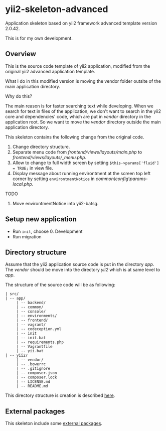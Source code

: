# yii2-skeleton-advanced

Application skeleton based on yii2 framework advanced template version 2.0.42.

This is for my own development.

## Overview

This is the source code template of yii2 application, modified from the original yii2 advanced application template.

What I do in this modified version is moving the vendor folder outsite of the main application directory.

Why do this?

The main reason is for faster searching text while developing.
When we search for text in files of the application, we don't want to search in the yii2 core and dependencies' code, which are put in *vendor* directory in the application root.
So we want to move the *vendor* directory outside the main application directory.

This skeleton contains the following change from the original code.
1. Change directory structure.
1. Separate menu code from *frontend/views/layouts/main.php* to *frontend/views/layouts/_menu.php*.
1. Allow to change to full width screen by setting `$this->params['fluid'] = TRUE;` in view file.
1. Display message about running environtment at the screen top left corner by setting `environtmentNotice` in *common\config\params-local.php*.

TODO
1. Move environtmentNotice into yii2-batsg.

## Setup new application

* Run `init`, choose 0. Development
* Run migration

## Directory structure

Assume that the yii2 application source code is put in the directory *app*. The *vendor* should be move into the directory *yii2* which is at same level to *app*.

The structure of the source code will be as following:
```
| src/
| -- app/
     | -- backend/
     | -- common/
     | -- console/
     | -- environments/
     | -- frontend/
     | -- vagrant/
     | -- codeception.yml
     | -- init
     | -- init.bat
     | -- requirements.php
     | -- Vagrantfile
     | -- yii.bat
| -- yii2/
     | -- vendor/
     | -- .bowerrc
     | -- .gitignore
     | -- composer.json
     | -- composer.lock
     | -- LICENSE.md
     | -- README.md
```

This directory structure is creation is described [here](docs/directoryStructure.md).

## External packages

This skeleton include some [external packages](docs/externalPackages.md).